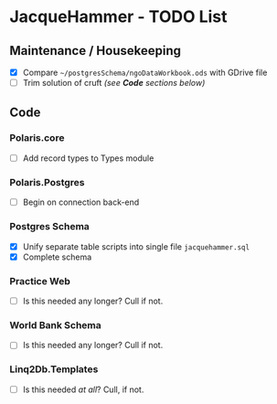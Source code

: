 # JacqueHammer - TODO List #

## Maintenance / Housekeeping ##
* [x] Compare `~/postgresSchema/ngoDataWorkbook.ods` with GDrive file
* [ ] Trim solution of cruft _(see **Code** sections below)_

## Code ##

### Polaris.core ###
* [ ] Add record types to Types module

### Polaris.Postgres ###
* [ ] Begin on connection back-end

### Postgres Schema ###
* [x] Unify separate table scripts into single file `jacquehammer.sql`
* [x] Complete schema

### Practice Web ###
* [ ] Is this needed any longer? Cull if not.

### World Bank Schema ###
* [ ] Is this needed any longer? Cull if not.

### Linq2Db.Templates ###
* [ ] Is this needed _at all_? Cull, if not.

